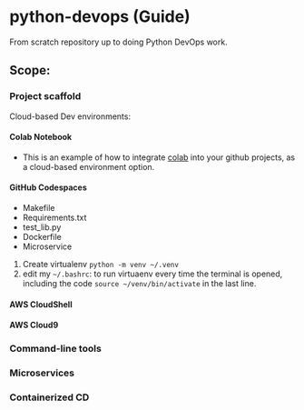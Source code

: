 # python-devops (Guide)
From scratch repository up to doing Python DevOps work.

## Scope:
### Project scaffold

Cloud-based Dev environments:
#### Colab Notebook
  - This is an example of how to integrate [colab](https://github.com/endybits/python-devops/blob/master/data_structures_and_more.ipynb) into your github projects, as a cloud-based environment option.

#### GitHub Codespaces
* Makefile
* Requirements.txt
* test_lib.py
* Dockerfile
* Microservice

1. Create virtualenv `python -m venv ~/.venv`
2. edit my `~/.bashrc`: to run virtuaenv every time the terminal is opened, including the code `source ~/venv/bin/activate` in the last line.

#### AWS CloudShell
#### AWS Cloud9

### Command-line tools
### Microservices
### Containerized CD
